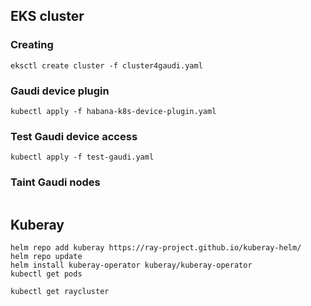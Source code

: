 ## EKS cluster
### Creating
```
eksctl create cluster -f cluster4gaudi.yaml
```

### Gaudi device plugin
```
kubectl apply -f habana-k8s-device-plugin.yaml
```

### Test Gaudi device access
```
kubectl apply -f test-gaudi.yaml
```

### Taint Gaudi nodes
```

```

## Kuberay

```
helm repo add kuberay https://ray-project.github.io/kuberay-helm/
helm repo update
helm install kuberay-operator kuberay/kuberay-operator
kubectl get pods
```

```
kubectl get raycluster
```

